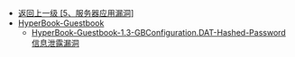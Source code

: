 - [返回上一级 [5、服务器应用漏洞]](/5、服务器应用漏洞)
- [HyperBook-Guestbook](/5、服务器应用漏洞/HyperBook-Guestbook/)
  - [HyperBook-Guestbook-1.3-GBConfiguration.DAT-Hashed-Password信息泄露漏洞](/5、服务器应用漏洞/HyperBook-Guestbook/HyperBook-Guestbook-1.3-GBConfiguration.DAT-Hashed-Password信息泄露漏洞.md)
